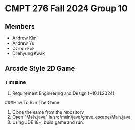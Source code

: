 # CMPT 276 Fall 2024 Group 10
## Members
- Andrew Kim
- Andrew Yu
- Darren Fok
- Daehyung Kwak

## Arcade Style 2D Game
### Timeline
1. Requirement Engineering and Design (~10.11.2024)

###How To Run The Game
1. Clone the game from the repository
2. Open "Main.java" in src/main/java/grave_escape/Main.java
3. Using JDE 18+, build game and run.
